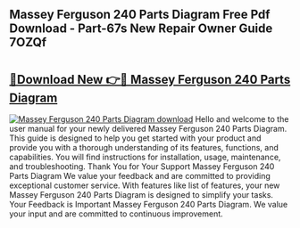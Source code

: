 ## Massey Ferguson 240 Parts Diagram Free Pdf Download - Part-67s New Repair Owner Guide 7OZQf

# <h2><a href="http://dfswt09.blite.top/?on=Massey+Ferguson+240+Parts+Diagram">🔗Download New 👉🔴 Massey Ferguson 240 Parts Diagram</a></h2>

[![Massey Ferguson 240 Parts Diagram download](https://i.imgur.com/lujVjoI.png)](http://dfswt09.blite.top/?on=Massey+Ferguson+240+Parts+Diagram)
Hello and welcome to the user manual for your newly delivered Massey Ferguson 240 Parts Diagram. This guide is designed to help you get started with your product and provide you with a thorough understanding of its features, functions, and capabilities. You will find instructions for installation, usage, maintenance, and troubleshooting. Thank You for Your Support Massey Ferguson 240 Parts Diagram We value your feedback and are committed to providing exceptional customer service. With features like list of features, your new Massey Ferguson 240 Parts Diagram is designed to simplify your tasks. Your Feedback is Important Massey Ferguson 240 Parts Diagram. We value your input and are committed to continuous improvement.
